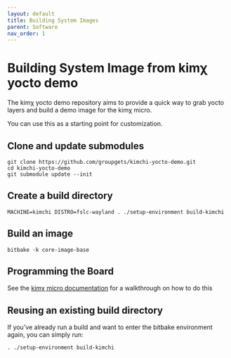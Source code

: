 ```yaml
---
layout: default
title: Building System Images
parent: Software
nav_order: 1
---
```


# Building System Image from kimχ yocto demo

The kimχ yocto demo repository aims to provide a quick way to grab yocto layers and build a demo image for the kimχ micro.

You can use this as a starting point for customization.

## Clone and update submodules

```
git clone https://github.com/groupgets/kimchi-yocto-demo.git
cd kimchi-yocto-demo
git submodule update --init
```

## Create a build directory

```
MACHINE=kimchi DISTRO=fslc-wayland . ./setup-environment build-kimchi
```

## Build an image

```
bitbake -k core-image-base
```

## Programming the Board

See the [kimχ micro documentation](/kimchi-micro/software/programming.html) for a walkthrough on how to do this

## Reusing an existing build directory

If you've already run a build and want to enter the bitbake environment again, you can simply run:

```
. ./setup-environment build-kimchi
```
